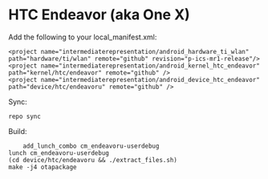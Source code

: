 # HTC Endeavor (aka One X)

Add the following to your local_manifest.xml:

	<project name="intermediaterepresentation/android_hardware_ti_wlan" path="hardware/ti/wlan" remote="github" revision="p-ics-mr1-release"/>
  	<project name="intermediaterepresentation/android_kernel_htc_endeavor" path="kernel/htc/endeavor" remote="github" />
  	<project name="intermediaterepresentation/android_device_htc_endeavor" path="device/htc/endeavoru" remote="github" />

Sync:

	repo sync

Build:

        add_lunch_combo cm_endeavoru-userdebug
	lunch cm_endeavoru-userdebug
	(cd device/htc/endeavoru && ./extract_files.sh)
	make -j4 otapackage
